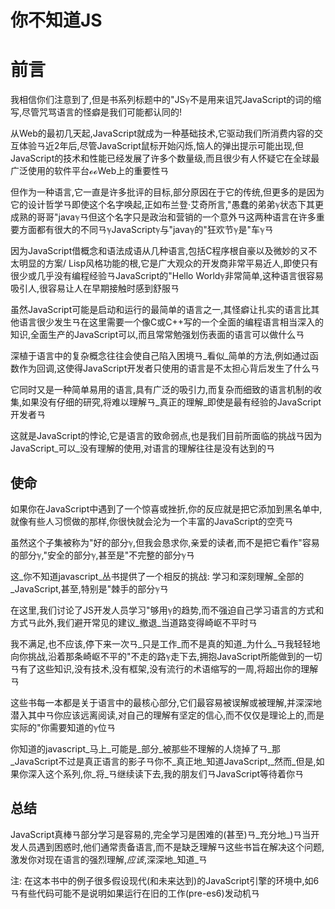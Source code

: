 
# 你不知道JS

# 前言

我相信你们注意到了,但是书系列标题中的"JSℽ不是用来诅咒JavaScript的词的缩写,尽管咒骂语言的怪癖是我们可能都认同的!

从Web的最初几天起,JavaScript就成为一种基础技术,它驱动我们所消费内容的交互体验ㄢ近2年后,尽管JavaScript鼠标开始闪烁,恼人的弹出提示可能出现,但JavaScript的技术和性能已经发展了许多个数量级,而且很少有人怀疑它在全球最广泛使用的软件平台ℴℴWeb上的重要性ㄢ

但作为一种语言,它一直是许多批评的目标,部分原因在于它的传统,但更多的是因为它的设计哲学ㄢ即使这个名字唤起,正如布兰登·艾奇所言,"愚蠢的弟弟ℽ状态下其更成熟的哥哥"javaℽㄢ但这个名字只是政治和营销的一个意外ㄢ这两种语言在许多重要方面都有很大的不同ㄢℽJavaScriptℽ与"javaℽ的"狂欢节ℽ是"车ℽㄢ

因为JavaScript借概念和语法成语从几种语言,包括C程序根自豪以及微妙的ㄡ不太明显的方案/ Lisp风格功能的根,它是广大观众的开发商非常平易近人,即使只有很少或几乎没有编程经验ㄢJavaScript的"Hello Worldℽ非常简单,这种语言很容易吸引人,很容易让人在早期接触时感到舒服ㄢ

虽然JavaScript可能是启动和运行的最简单的语言之一,其怪癖让扎实的语言比其他语言很少发生ㄢ在这里需要一个像C或C++写的一个全面的编程语言相当深入的知识,全面生产的JavaScript可以,而且常常勉强划伤表面的语言可以做什么ㄢ

深植于语言中的复杂概念往往会使自己陷入困境ㄢ_看似_简单的方法,例如通过函数作为回调,这使得JavaScript开发者只使用的语言是不太担心背后发生了什么ㄢ

它同时又是一种简单易用的语言,具有广泛的吸引力,而复杂而细致的语言机制的收集,如果没有仔细的研究,将难以理解ㄢ_真正的理解_即使是最有经验的JavaScript开发者ㄢ

这就是JavaScript的悖论,它是语言的致命弱点,也是我们目前所面临的挑战ㄢ因为JavaScript_可以_没有理解的使用,对语言的理解往往是没有达到的ㄢ

## 使命

如果你在JavaScript中遇到了一个惊喜或挫折,你的反应就是把它添加到黑名单中,就像有些人习惯做的那样,你很快就会沦为一个丰富的JavaScript的空壳ㄢ

虽然这个子集被称为"好的部分ℽ,但我会恳求你,亲爱的读者,而不是把它看作"容易的部分ℽ,"安全的部分ℽ,甚至是"不完整的部分ℽㄢ

这_你不知道javascript_丛书提供了一个相反的挑战: 学习和深刻理解_全部的_JavaScript,甚至,特别是"棘手的部分ℽㄢ

在这里,我们讨论了JS开发人员学习"够用ℽ的趋势,而不强迫自己学习语言的方式和方式ㄢ此外,我们避开常见的建议_撤退_当道路变得崎岖不平时ㄢ

我不满足,也不应该,停下来一次ㄢ_只是工作_而不是真的知道_为什么_ㄢ我轻轻地向你挑战,沿着那条崎岖不平的"不走的路ℽ走下去,拥抱JavaScript所能做到的一切ㄢ有了这些知识,没有技术,没有框架,没有流行的术语缩写的一周,将超出你的理解ㄢ

这些书每一本都是关于语言中的最核心部分,它们最容易被误解或被理解,并深深地潜入其中ㄢ你应该远离阅读,对自己的理解有坚定的信心,而不仅仅是理论上的,而是实际的"你需要知道的ℽ位ㄢ

你知道的javascript_马上_可能是_部分_被那些不理解的人烧掉了ㄢ_那_JavaScript不过是真正语言的影子ㄢ你不_真正地_知道JavaScript,_然而_但是,如果你深入这个系列,你_将_ㄢ继续读下去,我的朋友们ㄢJavaScript等待着你ㄢ

## 总结

JavaScript真棒ㄢ部分学习是容易的,完全学习是困难的(甚至)ㄢ_充分地_)ㄢ当开发人员遇到困惑时,他们通常责备语言,而不是缺乏理解ㄢ这些书旨在解决这个问题,激发你对现在语言的强烈理解,_应该_,深深地_知道_ㄢ

注: 在这本书中的例子很多假设现代(和未来达到)的JavaScript引擎的环境中,如6ㄢ有些代码可能不是说明如果运行在旧的工作(pre-es6)发动机ㄢ
